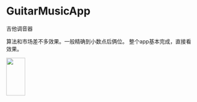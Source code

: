 # GuitarMusicApp
吉他调音器

算法和市场差不多效果。一般精确到小数点后俩位。
整个app基本完成，直接看效果。

<img src="http://zhx02.run8.top/2021/02/28/aae2619140dd925280c1bd9811125467.png" style="height:100px;width:50px;" />
